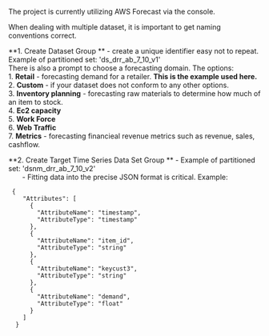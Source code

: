 The project is currently utilizing AWS Forecast via the console.  

When dealing with multiple dataset, it is important to get naming conventions correct.

**1. Create Dataset Group ** - create a unique identifier easy not to repeat. Example of partitioned set: 'ds_drr_ab_7_10_v1'  
     There is also a prompt to choose a forecasting domain. The options:  
     1. **Retail** - forecasting demand for a retailer. **This is the example used here.**  
     2. **Custom** - if your dataset does not conform to any other options.  
     3. **Inventory planning** - forecasting raw materials to determine how much of an item to stock.  
     4. **Ec2 capacity**  
     5. **Work Force**  
     6. **Web Traffic**  
     7. **Metrics** - forecasting financieal revenue metrics such as revenue, sales, cashflow.

**2. Create Target Time Series Data Set Group ** - Example of partitioned set: 'dsnm_drr_ab_7_10_v2'  
&nbsp;&nbsp;&nbsp;&nbsp;&nbsp;&nbsp;&nbsp;- Fitting data into the precise JSON format is critical.  Example:
     
     {
        "Attributes": [
          {
            "AttributeName": "timestamp",
            "AttributeType": "timestamp"
          },          
          {
            "AttributeName": "item_id",
            "AttributeType": "string"
          },
          {
            "AttributeName": "keycust3",
            "AttributeType": "string"
          },
          {
            "AttributeName": "demand",
            "AttributeType": "float"
          }
        ]
      }

     
